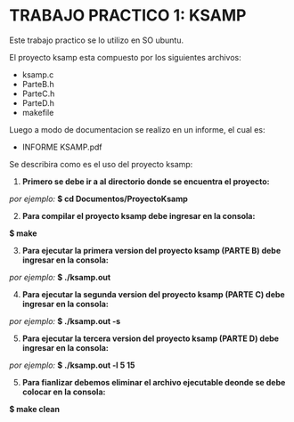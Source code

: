 # TRABAJO PRACTICO 1: KSAMP

Este trabajo practico se lo utilizo en SO ubuntu.

El proyecto ksamp esta compuesto por los siguientes archivos:

* ksamp.c
* ParteB.h
* ParteC.h
* ParteD.h
* makefile

Luego a modo de documentacion se realizo en un informe, el cual es:

* INFORME KSAMP.pdf

Se describira como es el uso del proyecto ksamp:

1. **Primero se debe ir a al directorio donde se encuentra el proyecto:**

*por ejemplo:* **$ cd Documentos/ProyectoKsamp**

2. **Para compilar el proyecto ksamp debe ingresar en la consola:**

**$ make**

3. **Para ejecutar la primera version del proyecto ksamp (PARTE B) debe ingresar en la consola:**

*por ejemplo:* **$ ./ksamp.out**

4. **Para ejecutar la segunda version del proyecto ksamp (PARTE C) debe ingresar en la consola:**

*por ejemplo:* **$ ./ksamp.out -s**

5. **Para ejecutar la tercera version del proyecto ksamp (PARTE D) debe ingresar en la consola:**

*por ejemplo:* **$ ./ksamp.out -l 5 15**

5. **Para fianlizar debemos eliminar el archivo ejecutable deonde se debe colocar en la consola:**

**$ make clean**
